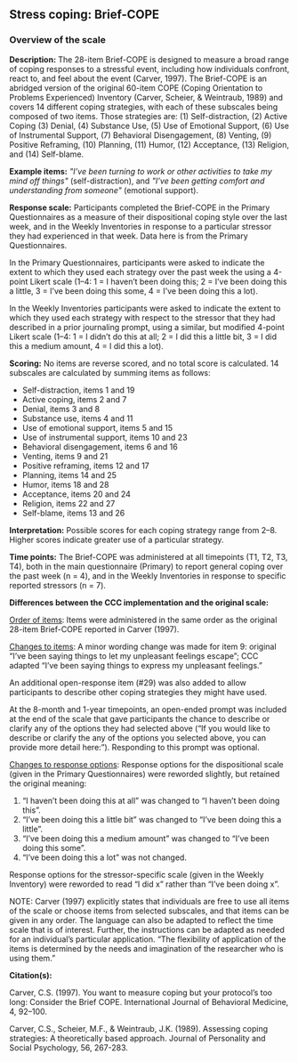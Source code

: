 ## Stress coping:  Brief-COPE  



### Overview of the scale

**Description:** The 28-item Brief-COPE is designed to measure a broad range of 
coping responses to a stressful event, including how individuals confront, react 
to, and feel about the event (Carver, 1997). The Brief-COPE is an abridged version 
of the original 60-item COPE (Coping Orientation to Problems Experienced) Inventory 
(Carver, Scheier, & Weintraub, 1989) and covers 14 different coping strategies,
with each of these subscales being composed of two items. Those strategies are: 
(1) Self-distraction, (2) Active Coping (3) Denial, (4) Substance Use, (5) Use 
of Emotional Support, (6) Use of Instrumental Support, (7) Behavioral Disengagement, 
(8) Venting, (9) Positive Reframing, (10) Planning, (11) Humor, (12) Acceptance, 
(13) Religion, and (14) Self-blame.   




**Example items:** *"I’ve been turning to work or other activities to take my mind off things"*
(self-distraction), and 
*"I’ve been getting comfort and understanding from someone"* 
(emotional support).  

**Response scale:** Participants completed the Brief-COPE in the Primary 
Questionnaires as a measure of their dispositional coping style over the last 
week, and in the Weekly Inventories in response to a particular stressor they 
had experienced in that week. Data here is from the Primary Questionnaires.  

In the Primary Questionnaires, participants were asked to indicate the extent 
to which they used each strategy over the past week the using a 4-point Likert 
scale (1–4: 1 = I haven’t been doing this; 2 = I’ve been doing this a little, 
3 = I’ve been doing this some, 4 = I’ve been doing this a lot).   

In the Weekly Inventories participants were asked to indicate the extent to 
which they used each strategy with respect to the stressor that they had 
described in a prior journaling prompt, using a similar, but modified 4-point 
Likert scale (1–4: 1 = I didn’t do this at all; 2 = I did this a little bit, 
3 = I did this a medium amount, 4 = I did this a lot).   


**Scoring:** No items are reverse scored, and no total score is calculated. 
14 subscales are calculated by summing items as follows:  

-   Self-distraction, items 1 and 19
-   Active coping, items 2 and 7
-   Denial, items 3 and 8
-   Substance use, items 4 and 11
-   Use of emotional support, items 5 and 15
-   Use of instrumental support, items 10 and 23
-   Behavioral disengagement, items 6 and 16
-   Venting, items 9 and 21
-   Positive reframing, items 12 and 17
-   Planning, items 14 and 25
-   Humor, items 18 and 28
-   Acceptance, items 20 and 24
-   Religion, items 22 and 27
-   Self-blame, items 13 and 26


**Interpretation:** Possible scores for each coping strategy range from 2–8. 
Higher scores indicate greater use of a particular strategy.   



**Time points:** The Brief-COPE was administered at all timepoints (T1, T2, T3, T4), 
both in the main questionnaire (Primary) to report general coping over the past 
week (n = 4), and in the Weekly Inventories in response to specific reported 
stressors (n = 7).  


**Differences between the CCC implementation and the original scale:**

<u>Order of items</u>: Items were administered in the same order as the original 
28-item Brief-COPE reported in Carver (1997).


<u>Changes to items</u>: A minor wording change was made for item 9: original
“I’ve been saying things to let my unpleasant feelings escape”; CCC adapted 
“I’ve been saying things to express my unpleasant feelings.”  


An additional open-response item (#29) was also added to allow participants to 
describe other coping strategies they might have used.  


At the 8-month and 1-year timepoints, an open-ended prompt was included at the 
end of the scale that gave participants the chance to describe or clarify any of 
the options they had selected above (“If you would like to describe or clarify 
the any of the options you selected above, you can provide more detail here:”). 
Responding to this prompt was optional.  


<u>Changes to response options</u>: Response options for the dispositional scale 
(given in the Primary Questionnaires) were reworded slightly, but retained the 
original meaning:  

1.   “I haven’t been doing this at all” was changed to “I haven’t been doing this”.
2.   “I’ve been doing this a little bit” was changed to “I’ve been doing this a little”.
3.   “I’ve been doing this a medium amount” was changed to “I’ve been doing this some”.
4.   “I’ve been doing this a lot” was not changed.  

Response options for the stressor-specific scale (given in the Weekly Inventory) 
were reworded to read “I did x” rather than “I’ve been doing x”.  


NOTE: Carver (1997) explicitly states that individuals are free to use all 
items of the scale or choose items from selected subscales, and that items 
can be given in any order. The language can also be adapted to reflect the time 
scale that is of interest. Further, the instructions can be adapted as needed 
for an individual’s particular application. “The flexibility of application of 
the items is determined by the needs and imagination of the researcher who is
using them.”





**Citation(s):**  

Carver, C.S. (1997). You want to measure coping but your protocol’s too long: 
Consider the Brief COPE. International Journal of Behavioral Medicine, 4, 92–100.  


Carver, C.S., Scheier, M.F., & Weintraub, J.K. (1989). Assessing coping strategies: 
A theoretically based approach. Journal of Personality and Social Psychology, 
56, 267-283.


